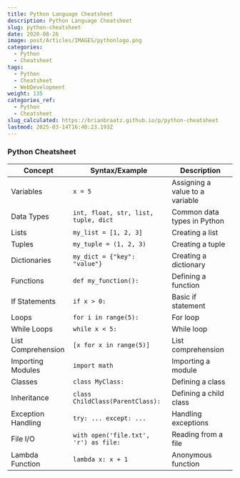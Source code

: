 ```yaml
---
title: Python Language Cheatsheet
description: Python Language Cheatsheet
slug: python-cheatsheet
date: 2020-08-26
image: post/Articles/IMAGES/pythonlogo.png
categories:
  - Python
  - Cheatsheet
tags:
  - Python
  - Cheatsheet
  - WebDevelopment
weight: 135
categories_ref:
  - Python
  - Cheatsheet
slug_calculated: https://brianbraatz.github.io/p/python-cheatsheet
lastmod: 2025-03-14T16:40:23.193Z
---
```

### Python Cheatsheet

| **Concept**        | **Syntax/Example**                    | **Description**                 |
| ------------------ | ------------------------------------- | ------------------------------- |
| Variables          | `x = 5`                               | Assigning a value to a variable |
| Data Types         | `int, float, str, list, tuple, dict`  | Common data types in Python     |
| Lists              | `my_list = [1, 2, 3]`                 | Creating a list                 |
| Tuples             | `my_tuple = (1, 2, 3)`                | Creating a tuple                |
| Dictionaries       | `my_dict = {"key": "value"}`          | Creating a dictionary           |
| Functions          | `def my_function():`                  | Defining a function             |
| If Statements      | `if x > 0:`                           | Basic if statement              |
| Loops              | `for i in range(5):`                  | For loop                        |
| While Loops        | `while x < 5:`                        | While loop                      |
| List Comprehension | `[x for x in range(5)]`               | List comprehension              |
| Importing Modules  | `import math`                         | Importing a module              |
| Classes            | `class MyClass:`                      | Defining a class                |
| Inheritance        | `class ChildClass(ParentClass):`      | Defining a child class          |
| Exception Handling | `try: ... except: ...`                | Handling exceptions             |
| File I/O           | `with open('file.txt', 'r') as file:` | Reading from a file             |
| Lambda Function    | `lambda x: x + 1`                     | Anonymous function              |
